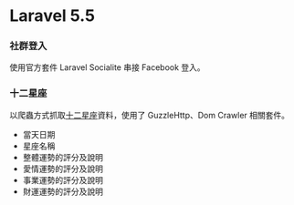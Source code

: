 # Laravel 5.5

### 社群登入

使用官方套件 Laravel Socialite 串接 Facebook 登入。

### 十二星座

以爬蟲方式抓取[十二星座](http://astro.click108.com.tw/)資料，使用了 GuzzleHttp、Dom Crawler 相關套件。

  - 當天日期
  - 星座名稱
  - 整體運勢的評分及說明
  - 愛情運勢的評分及說明
  - 事業運勢的評分及說明
  - 財運運勢的評分及說明
